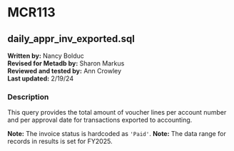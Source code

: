 # MCR113  
## daily_appr_inv_exported.sql  

**Written by:** Nancy Bolduc  
**Revised for Metadb by:** Sharon Markus  
**Reviewed and tested by:** Ann Crowley  
**Last updated:** 2/19/24  

### Description  
This query provides the total amount of voucher lines per account number and per approval date 
for transactions exported to accounting.  

**Note:** The invoice status is hardcoded as `'Paid'`. 
**Note:** The data range for records in results is set for FY2025.
